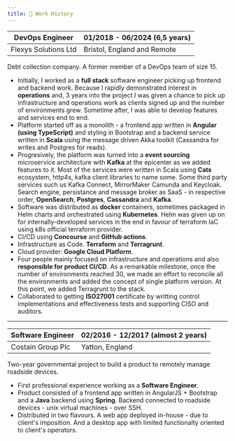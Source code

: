 ```yaml
---
title: 💼 Work History
---
```


| **DevOps Engineer**  | 01/2018 - 06/2024 (**6,5 years**) |
| -------------------- | --------------------------- |
| Flexys Solutions Ltd | Bristol, England and Remote |

Debt collection company. A former member of a DevOps team of size 15.

- Initially, I worked as a **full stack** software engineer picking up frontend and backend work. Because I rapidly demonstrated interest in **operations** and, 3 years into the project I was given a chance to pick up infrastructure and operations work as clients signed up and the number of environments grew. Sometime after, I was able to develop features and services end to end.
- Platform started off as a monolith - a frontend app written in **Angular (using TypeScript)** and styling in Bootstrap and a backend service written in **Scala** using the message driven Akka toolkit (Cassandra for writes and Postgres for reads). 
- Progresively, the platform was turned into a **event sourcing** microservice architecture with **Kafka** at the epicenter as we added features to it. Most of the services were written in Scala using **Cats** ecosystem, http4s, kafka client libraries to name some. Some third party services such us Kafka Connect, MirrorMaker Camunda and Keycloak. Search engine, persistance and message broker as SaaS - in respective order, **OpenSearch**, **Postgres**, **Cassandra** and **Kafka**.
- Software was distributed as **docker** containers, sometimes packaged in Helm charts and orchestrated using **Kubernetes**. Helm was given up on for internally-developed services in the end in favour of terraform IaC using k8s official terraform provider.
- CI/CD using **Concourse** and **GitHub actions**.
- Infrastructure as Code. **Terraform** and **Terragrunt**.
- Cloud provider: **Google Cloud Platform**.
- Four people mainly focused on infrastructure and operations and also **responsible for product CI/CD**. As a remarkable milestone, once the number of environments reached 30, we made an effort to reconcile all the environments and added the concept of single platform version. At this point, we added Terragrunt to the stack.
- Collaborated to getting **ISO27001** certificate by writting control implementations and effectiveness tests and supporting CISO and auditors.

---

| **Software Engineer** | 02/2016 - 12/2017 (**almost 2 years**) |
| --------------------- | ----------------- |
| Costain Group Plc     | Yatton, England   |

Two-year governmental project to build a product to remotely manage roadside devices.
- First professional experience working as a **Software Engineer**.
- Product consisted of a frontend app written in AngularJS + Bootstrap and a **Java** backend using **Spring**. Backend connected to roadside devices - unix virtual machines - over SSH.
 - Distributed in two flavours. A web app deployed in-house - due to client's imposition. And a desktop app with limited functionalty oriented to client's operators.
